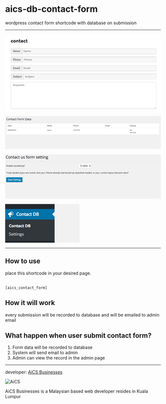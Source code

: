 # aics-db-contact-form

wordpress contact form shortcode with database on submission

---

![example form](screenshot/example-form.png)

![admin page](screenshot/admin-page-list-data.png)

![settings page](screenshot/admin-page-setting.png)

![admin menu](screenshot/admin-page-menu.png)

---


## How to use

place this shortcode in your desired page.

```

[aics_contact_form]

```

## How it will work

every submission will be recorded to database and will be emailed to admin email

## What happen when user submit contact form?

1. Form data will be recorded to database
2. System will send email to admin
3. Admin can view the record in the admin page

---
developer: [AiCS Businesses](http://aics.my)

![AiCS](http://aics.my/templates/aics/img/aics-web-logo.png "AiCS Businesses")

AiCS Businesses is a Malaysian based web developer resides in Kuala Lumpur